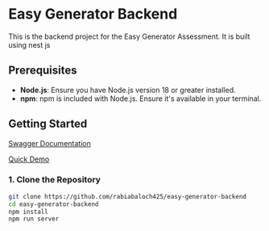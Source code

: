 # Easy Generator Backend

This is the backend project for the Easy Generator Assessment. It is built using nest js

## Prerequisites

- **Node.js**: Ensure you have Node.js version 18 or greater installed.
- **npm**: npm is included with Node.js. Ensure it's available in your terminal.

## Getting Started


[Swagger Documentation](https://easy-generator-assessment.azurewebsites.net/api#/ '(This is the api documentation for auth flow.)')

[Quick Demo ](https://www.loom.com/share/4d39dba8d2254ef0b7df8ae89fc01720 '(This is the quick overview of for auth flow.)')

### 1. Clone the Repository

```bash
git clone https://github.com/rabiabaloch425/easy-generator-backend
cd easy-generator-backend
npm install
npm run server




